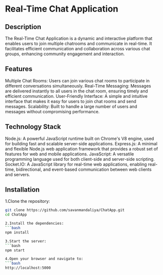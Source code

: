 # Real-Time Chat Application
## Description
The Real-Time Chat Application is a dynamic and interactive platform that enables users to join multiple chatrooms and communicate in real-time. It facilitates efficient communication and collaboration across various chat groups, enhancing community engagement and interaction.

## Features
Multiple Chat Rooms: Users can join various chat rooms to participate in different conversations simultaneously.
Real-Time Messaging: Messages are delivered instantly to all users in the chat room, ensuring timely and efficient communication.
User-Friendly Interface: A simple and intuitive interface that makes it easy for users to join chat rooms and send messages.
Scalability: Built to handle a large number of users and messages without compromising performance.
## Technology Stack
Node.js: A powerful JavaScript runtime built on Chrome's V8 engine, used for building fast and scalable server-side applications.
Express.js: A minimal and flexible Node.js web application framework that provides a robust set of features for web and mobile applications.
JavaScript: A versatile programming language used for both client-side and server-side scripting.
Socket.IO: A JavaScript library for real-time web applications, enabling real-time, bidirectional, and event-based communication between web clients and servers.
## Installation
1.Clone the repository:
```bash
git clone https://github.com/savanmandaliya/ChatApp.git
cd ChatApp

2.Install the dependencies:
```bash
npm install

3.Start the server:
```bash
npm start

4.Open your browser and navigate to:
```bash
http://localhost:5000
